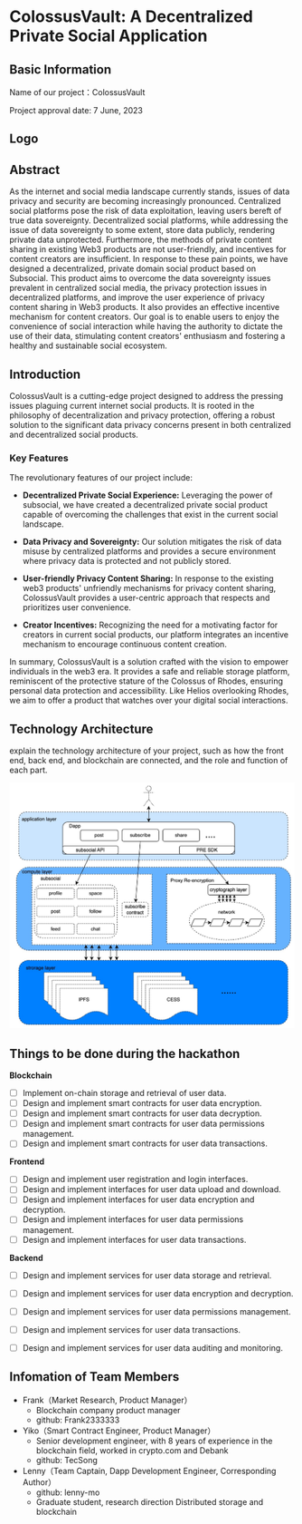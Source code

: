 # ColossusVault: A Decentralized Private Social Application

##  Basic Information

Name of our project：ColossusVault

Project approval date: 7 June, 2023

## Logo


## Abstract
As the internet and social media landscape currently stands, issues of data privacy and security are becoming increasingly pronounced. Centralized social platforms pose the risk of data exploitation, leaving users bereft of true data sovereignty. Decentralized social platforms, while addressing the issue of data sovereignty to some extent, store data publicly, rendering private data unprotected. Furthermore, the methods of private content sharing in existing Web3 products are not user-friendly, and incentives for content creators are insufficient. In response to these pain points, we have designed a decentralized, private domain social product based on Subsocial. This product aims to overcome the data sovereignty issues prevalent in centralized social media, the privacy protection issues in decentralized platforms, and improve the user experience of privacy content sharing in Web3 products. It also provides an effective incentive mechanism for content creators. Our goal is to enable users to enjoy the convenience of social interaction while having the authority to dictate the use of their data, stimulating content creators' enthusiasm and fostering a healthy and sustainable social ecosystem.


## Introduction


ColossusVault is a cutting-edge project designed to address the pressing issues plaguing current internet social products. It is rooted in the philosophy of decentralization and privacy protection, offering a robust solution to the significant data privacy concerns present in both centralized and decentralized social products.

### Key Features
The revolutionary features of our project include:

- **Decentralized Private Social Experience:** Leveraging the power of subsocial, we have created a decentralized private social product capable of overcoming the challenges that exist in the current social landscape.

- **Data Privacy and Sovereignty:** Our solution mitigates the risk of data misuse by centralized platforms and provides a secure environment where privacy data is protected and not publicly stored.

- **User-friendly Privacy Content Sharing:** In response to the existing web3 products' unfriendly mechanisms for privacy content sharing, ColossusVault provides a user-centric approach that respects and prioritizes user convenience.

- **Creator Incentives:** Recognizing the need for a motivating factor for creators in current social products, our platform integrates an incentive mechanism to encourage continuous content creation.

In summary, ColossusVault is a solution crafted with the vision to empower individuals in the web3 era. It provides a safe and reliable storage platform, reminiscent of the protective stature of the Colossus of Rhodes, ensuring personal data protection and accessibility. Like Helios overlooking Rhodes, we aim to offer a product that watches over your digital social interactions.


## Technology Architecture

explain the technology architecture of your project, such as how the front end, back end, and blockchain are connected, and the role and function of each part.

![DappArchitecture.jpeg | 800](https://raw.githubusercontent.com/lenny-mo/PictureUploadFolder/main/DappArchitecture.jpeg)


## Things to be done during the hackathon
**Blockchain**

- [ ] Implement on-chain storage and retrieval of user data.
- [ ] Design and implement smart contracts for user data encryption.
- [ ] Design and implement smart contracts for user data decryption.
- [ ] Design and implement smart contracts for user data permissions management.
- [ ] Design and implement smart contracts for user data transactions.

**Frontend**

- [ ] Design and implement user registration and login interfaces.
- [ ] Design and implement interfaces for user data upload and download.
- [ ] Design and implement interfaces for user data encryption and decryption.
- [ ] Design and implement interfaces for user data permissions management.
- [ ] Design and implement interfaces for user data transactions.

**Backend**

- [ ] Design and implement services for user data storage and retrieval.
- [ ] Design and implement services for user data encryption and decryption.
- [ ] Design and implement services for user data permissions management.
- [ ] Design and implement services for user data transactions.
- [ ] Design and implement services for user data auditing and monitoring.



## Infomation of Team Members

- Frank（Market Research, Product Manager）
  - Blockchain company product manager
  - github: Frank2333333
- Yiko（Smart Contract Engineer, Product Manager）
  - Senior development engineer, with 8 years of experience in the blockchain field, worked in crypto.com and Debank
  - github: TecSong
- Lenny（Team Captain, Dapp Development Engineer, Corresponding Author）
  - github: lenny-mo
  - Graduate student, research direction Distributed storage and blockchain